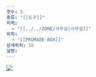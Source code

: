 ```yaml
---
갯수: 5
종류: "[[도구]]"
지역:
  - "[[../../ZONE/사무실|사무실]]"
위치:
  - "[[PROMADE-BOX]]"
상세위치: S6
설명:
---
```

![](http://192.168.50.22/devices/241123_IMG_0026.jpg)

